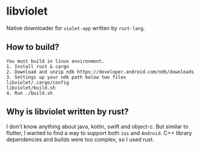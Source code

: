# libviolet

Native downloader for `violet-app` written by `rust-lang`.

## How to build?

```
You must build in linux environment.
1. Install rust & cargo
2. Download and unzip ndk https://developer.android.com/ndk/downloads
3. Settings up your ndk path below two files
libviolet/.cargo/config
libviolet/build.sh
4. Run ./build.sh
```

## Why is libviolet written by rust?

I don't know anything about java, kotlin, swift and object-c.
But similar to flutter, I wanted to find a way to support both `ios` and `Android`.
C++ library dependencies and builds were too complex, so I used rust.